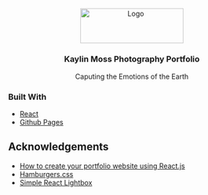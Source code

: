 <!-- PROJECT LOGO -->
<br />
<p align="center">
  <a href="https://kaylinm.github.io/photography">
    <img src="src/logo.png" alt="Logo" width="210" height="70.5">
  </a>

  <h3 align="center">Kaylin Moss Photography Portfolio</h3>

  <p align="center">
  Caputing the Emotions of the Earth
    <br />
  </p>
</p>

### Built With
* [React](https://reactjs.org)
* [Github Pages](https://pages.github.com/)

## Acknowledgements
* [How to create your portfolio website using React.js](https://www.freecodecamp.org/news/portfolio-app-using-react-618814e35843)
* [Hamburgers.css](https://www.npmjs.com/package/hamburgers)
* [Simple React Lightbox](https://www.npmjs.com/package/simple-react-lightbox)

